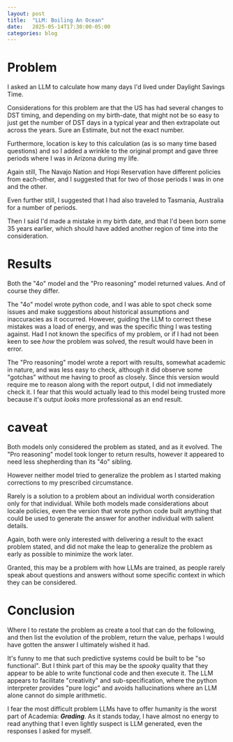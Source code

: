 ```yaml
---
layout: post
title:  "LLM: Boiling An Ocean"
date:   2025-05-14T17:30:00-05:00
categories: blog
---
```


# Problem

I asked an LLM to calculate how many days I'd lived under Daylight Savings Time.

Considerations for this problem are that the US has had several changes to DST timing, and depending on my birth-date, that might not be so easy to just get the number of DST days in a typical year and then extrapolate out across the years. Sure an Estimate, but not the exact number.

Furthermore, location is key to this calculation (as is so many time based questions) and so I added a wrinkle to the original prompt and gave three periods where I was in Arizona during my life.

Again still, The Navajo Nation and Hopi Reservation have different policies from each-other, and I suggested that for two of those periods I was in one and the other.

Even further still, I suggested that I had also traveled to Tasmania, Australia for a number of periods.

Then I said I'd made a mistake in my birth date, and that I'd been born some 35 years earlier, which should have added another region of time into the consideration.

# Results

Both the "4o" model and the "Pro reasoning" model returned values. And of course they differ.

The "4o" model wrote python code, and I was able to spot check some issues and make suggestions about historical assumptions and inaccuracies as it occurred. However, guiding the LLM to correct these mistakes was a load of energy, and was the specific thing I was testing against. Had I not known the specifics of my problem, or if I had not been keen to see _how_ the problem was solved, the result would have been in error.

The "Pro reasoning" model wrote a report with results, somewhat academic in nature, and was less easy to check, although it did observe some "gotchas" without me having to proof as closely. Since this version would require me to reason along with the report output, I did not immediately check it. I fear that this would actually lead to this model being trusted more because it's output _looks_ more professional as an end result.


# caveat

Both models only considered the problem as stated, and as it evolved. The "Pro reasoning" model took longer to return results, however it appeared to need less shepherding than its "4o" sibling.

However neither model tried to generalize the problem as I started making corrections to my prescribed circumstance.

Rarely is a solution to a problem about an individual worth consideration only for that individual. While both models made considerations about locale policies, even the version that wrote python code built anything that could be used to generate the answer for another individual with salient details.

Again, both were only interested with delivering a result to the exact problem stated, and did not make the leap to generalize the problem as early as possible to minimize the work later.

Granted, this may be a problem with how LLMs are trained, as people rarely speak about questions and answers without some specific context in which they can be considered.

# Conclusion

Where I to restate the problem as create a tool that can do the following, and then list the evolution of the problem, return the value, perhaps I would have gotten the answer I ultimately wished it had.

It's funny to me that such predictive systems could be built to be "so functional". But I think part of this may be the _spooky_ quality that they appear to be able to write functional code and then execute it. The LLM appears to facilitate "creativity" and sub-specification, where the python interpreter provides "pure logic" and avoids hallucinations where an LLM alone cannot do simple arithmetic.

I fear the most difficult problem LLMs have to offer humanity is the worst part of Academia: **_Grading_**. As it stands today, I have almost no energy to read anything that I even lightly suspect is LLM generated, even the responses I asked for myself.